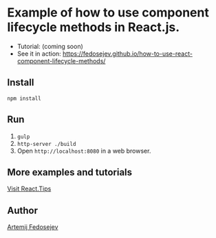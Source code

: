 # Example of how to use component lifecycle methods in React.js.

+ Tutorial: (coming soon)
+ See it in action: https://fedosejev.github.io/how-to-use-react-component-lifecycle-methods/

## Install

`npm install`

## Run

1. `gulp`
2. `http-server ./build`
3. Open `http://localhost:8080` in a web browser.

## More examples and tutorials

[Visit React.Tips](http://react.tips)

## Author

[Artemij Fedosejev](http://artemij.com)
